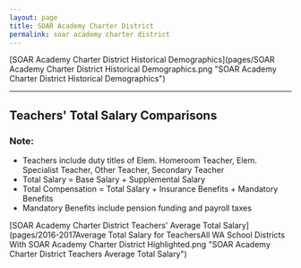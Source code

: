 ```yaml
---
layout: page
title: SOAR Academy Charter District
permalink: soar academy charter district
---
```



[SOAR Academy Charter District Historical Demographics](pages/SOAR Academy Charter District Historical Demographics.png "SOAR Academy Charter District Historical Demographics")

___

## Teachers' Total Salary Comparisons
### Note:
- Teachers include duty titles of Elem. Homeroom Teacher, Elem. Specialist Teacher, Other Teacher, Secondary Teacher
- Total Salary = Base Salary + Supplemental Salary
- Total Compensation = Total Salary + Insurance Benefits + Mandatory Benefits
- Mandatory Benefits include pension funding and payroll taxes

[SOAR Academy Charter District Teachers' Average Total Salary](pages/2016-2017Average Total Salary for TeachersAll WA School Districts With SOAR Academy Charter District Highlighted.png "SOAR Academy Charter District Teachers Average Total Salary")


